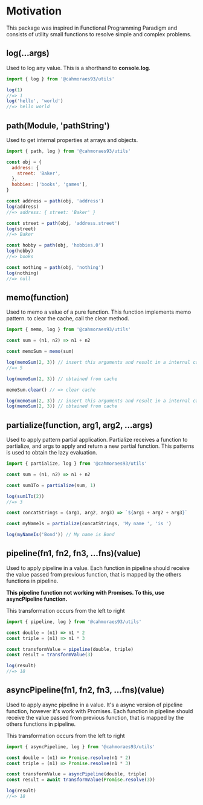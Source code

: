 # Motivation

This package was inspired in Functional Programming Paradigm and consists of utility small functions to resolve simple and complex problems.

## log(...args)

Used to log any value. This is a shorthand to <b>console.log</b>.

```js
import { log } from '@cahmoraes93/utils'

log(1)
//=> 1
log('hello', 'world')
//=> hello world
```

## path(Module, 'pathString')

Used to get internal properties at arrays and objects.

```js
import { path, log } from '@cahmoraes93/utils'

const obj = {
  address: {
    street: 'Baker',
  },
  hobbies: ['books', 'games'],
}

const address = path(obj, 'address')
log(address)
//=> address: { street: 'Baker' }

const street = path(obj, 'address.street')
log(street)
//=> Baker

const hobby = path(obj, 'hobbies.0')
log(hobby)
//=> books

const nothing = path(obj, 'nothing')
log(nothing)
//=> null
```

## memo(function)

Used to memo a value of a pure function. This function implements memo pattern.
to clear the cache, call the clear method.

```js
import { memo, log } from '@cahmoraes93/utils'

const sum = (n1, n2) => n1 + n2

const memoSum = memo(sum)

log(memoSum(2, 3)) // insert this arguments and result in a internal cache
//=> 5

log(memoSum(2, 3)) // obtained from cache

memoSum.clear() // => clear cache

log(memoSum(2, 3)) // insert this arguments and result in a internal cache
log(memoSum(2, 3)) // obtained from cache
```

## partialize(function, arg1, arg2, ...args)

Used to apply pattern partial application.
Partialize receives a function to partialize, and args to apply and return a new partial function. This patterns is used to obtain the lazy evaluation.

```js
import { partialize, log } from '@cahmoraes93/utils'

const sum = (n1, n2) => n1 + n2

const sum1To = partialize(sum, 1)

log(sum1To(2))
//=> 3

const concatStrings = (arg1, arg2, arg3) => `${arg1 + arg2 + arg3}`

const myNameIs = partialize(concatStrings, 'My name ', 'is ')

log(myNameIs('Bond')) // My name is Bond
```

## pipeline(fn1, fn2, fn3, ...fns)(value)

Used to apply pipeline in a value.
Each function in pipeline should receive the value passed from previous function, that is mapped by the others functions in pipeline.

<b>This pipeline function not working with Promises. To this, use asyncPipeline function.</b>

This transformation occurs from the left to right

```js
import { pipeline, log } from '@cahmoraes93/utils'

const double = (n1) => n1 * 2
const triple = (n1) => n1 * 3

const transformValue = pipeline(double, triple)
const result = transformValue(3)

log(result)
//=> 18
```

## asyncPipeline(fn1, fn2, fn3, ...fns)(value)

Used to apply async pipeline in a value. It's a async version of pipeline function, however it's work with Promises.
Each function in pipeline should receive the value passed from previous function, that is mapped by the others functions in pipeline.

This transformation occurs from the left to right

```js
import { asyncPipeline, log } from '@cahmoraes93/utils'

const double = (n1) => Promise.resolve(n1 * 2)
const triple = (n1) => Promise.resolve(n1 * 3)

const transformValue = asyncPipeline(double, triple)
const result = await transformValue(Promise.resolve(3))

log(result)
//=> 18
```
